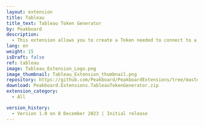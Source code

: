 ```yaml
---
layout: extension
title: Tableau
title_text: Tableau Token Generator
by: Peakboard
description: 
  - This extension allows you to create a Token needed to connect to a Tableau dashboard in Peakboard.
lang: en
weight: 15
isDraft: false
ref: tableau
image: Tableau_Extension_Logo.png
image_thumbnail: Tableau_Extension_thumbnail.png
repository: https://github.com/Peakboard/PeakboardExtensions/tree/master/TableauTokenGenerator
download: Peakboard.Extensions.TableauTokenGenerator.zip
extension_category:
  - All

version_history:
  - Version 1.0 on 8 December 2023 | Initial release
---
```

